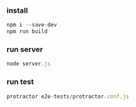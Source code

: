 ### install
```javascript
npm i --save-dev
npm run build
```

### run server
```javascript
node server.js
```

### run test
```javascript
protractor e2e-tests/protractor.conf.js
```


